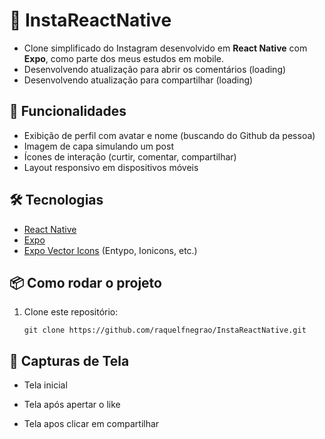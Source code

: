 # 📸 InstaReactNative

- Clone simplificado do Instagram desenvolvido em **React Native** com **Expo**, como parte dos meus estudos em mobile.
- Desenvolvendo atualização para abrir os comentários (loading)
- Desenvolvendo atualização para compartilhar (loading)

## 🚀 Funcionalidades

- Exibição de perfil com avatar e nome (buscando do Github da pessoa)
- Imagem de capa simulando um post
- Ícones de interação (curtir, comentar, compartilhar)
- Layout responsivo em dispositivos móveis

## 🛠️ Tecnologias
- [React Native](https://reactnative.dev/)
- [Expo](https://expo.dev/)
- [Expo Vector Icons](https://icons.expo.fyi/) (Entypo, Ionicons, etc.)

## 📦 Como rodar o projeto
1. Clone este repositório:
   ```
   git clone https://github.com/raquelfnegrao/InstaReactNative.git
   ```

## 📱 Capturas de Tela

- Tela inicial

- Tela após apertar o like

- Tela apos clicar em compartilhar
